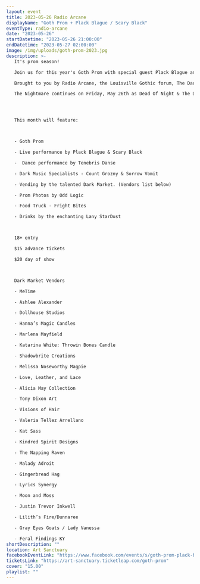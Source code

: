 ```yaml
---
layout: event
title: 2023-05-26 Radio Arcane
displayName: "Goth Prom + Plack Blague / Scary Black"
eventType: radio-arcane
date: "2023-05-26"
startDatetime: "2023-05-26 21:00:00"
endDatetime: "2023-05-27 02:00:00"
image: /img/uploads/goth-prom-2023.jpg
description: >-
   It's prom season!

   Join us for this year's Goth Prom with special guest Plack Blague and Louisville's own Scary Black!

   Brought to you by Radio Arcane, the Louisville Gothic forum, The Dark Market and Hush LTD.

   The Nightmare continues on Friday, May 26th as Dead Of Night & The Dark Market keep up the monthly grind of dark eclectic music. Come out and help keep the dancefloor barely alive as we celebrate the glum drudgery of our dreadful existence.




   This month will feature:



   - Goth Prom

   - Live performance by Plack Blague & Scary Black

   -  Dance performance by Tenebris Danse

   - Dark Music Specialists - Count Grozny & Sorrow Vomit

   - Vending by the talented Dark Market. (Vendors list below)

   - Prom Photos by Odd Logic

   - Food Truck - Fright Bites

   - Drinks by the enchanting Lany StarDust



   18+ entry

   $15 advance tickets

   $20 day of show



   Dark Market Vendors

   - MeTime

   - Ashlee Alexander

   - Dollhouse Studios

   - Hanna’s Magic Candles

   - Marlena Mayfield

   - Katarina White: Throwin Bones Candle

   - Shadowbrite Creations

   - Melissa Noseworthy Magpie

   - Love, Leather, and Lace

   - Alicia May Collection

   - Tony Dixon Art

   - Visions of Hair

   - Valeria Tellez Arrellano

   - Kat Sass

   - Kindred Spirit Designs

   - The Napping Raven

   - Malady Adroit

   - Gingerbread Hag

   - Lyrics Synergy

   - Moon and Moss

   - Justin Trevor Inkwell

   - Lilith’s Fire/Dunnaree

   - Gray Eyes Goats / Lady Vanessa

   - Feral Findings KY
shortDescription: ""
location: Art Sanctuary
facebookEventLink: "https://www.facebook.com/events/s/goth-prom-plack-blague-scary-b/1676134232836487"
ticketsLink: "https://art-sanctuary.ticketleap.com/goth-prom"
cover: "15.00"
playlist: ""
---
```

